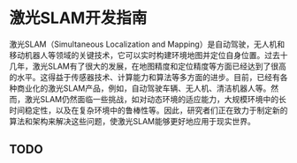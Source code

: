 # 激光SLAM开发指南

激光SLAM（Simultaneous Localization and Mapping）是自动驾驶，无人机和移动机器人等领域的关键技术，它可以实时构建环境地图并定位自身位置。过去十几年，激光SLAM有了很大的发展，在地图精度和定位精度等方面已经达到了很高的水平。这得益于传感器技术、计算能力和算法等多方面的进步。目前，已经有各种商业化的激光SLAM产品，例如，自动驾驶车辆、无人机、清洁机器人等。然而，激光SLAM仍然面临一些挑战，如对动态环境的适应能力，大规模环境中的长时间稳定性，以及在复杂环境中的鲁棒性等。因此，研究者们正在致力于制定新的算法和架构来解决这些问题，使激光SLAM能够更好地应用于现实世界。

## TODO